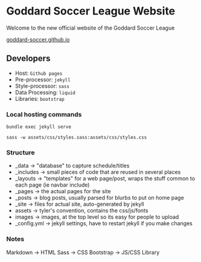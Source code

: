 # Goddard Soccer League Website
Welcome to the new official website of the Goddard Soccer League

[goddard-soccer.github.io](https://goddard-soccer.github.io)

## Developers
- Host: `Github pages`
- Pre-processor: `jekyll`
- Style-processor: `sass`
- Data Processing: `liquid`
- Libraries: `bootstrap`

### Local hosting commands
```bundle exec jekyll serve```

```sass -w assets/css/styles.sass:assets/css/styles.css```

### Structure
- _data -> "database" to capture schedule/titles
- _includes -> small pieces of code that are reused in several places
- _layouts -> "templates" for a web page/post, wraps the stuff common to each page (ie navbar include)
- _pages -> the actual pages for the site
- _posts -> blog posts, usually parsed for blurbs to put on home page
- _site -> files for actual site, auto-generated by jekyll
- assets -> tyler's convention, contains the css/js/fonts
- images -> images, at the top level so its easy for people to upload
- _config.yml -> jekyll settings, have to restart jekyll if you make changes



### Notes
Markdown -> HTML
Sass -> CSS
Bootstrap -> JS/CSS Library
